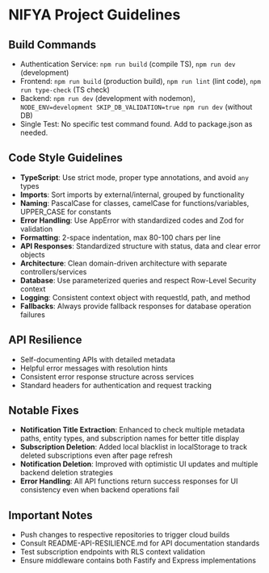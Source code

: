 # NIFYA Project Guidelines

## Build Commands
- Authentication Service: `npm run build` (compile TS), `npm run dev` (development)
- Frontend: `npm run build` (production build), `npm run lint` (lint code), `npm run type-check` (TS check)
- Backend: `npm run dev` (development with nodemon), `NODE_ENV=development SKIP_DB_VALIDATION=true npm run dev` (without DB)
- Single Test: No specific test command found. Add to package.json as needed.

## Code Style Guidelines
- **TypeScript**: Use strict mode, proper type annotations, and avoid `any` types
- **Imports**: Sort imports by external/internal, grouped by functionality
- **Naming**: PascalCase for classes, camelCase for functions/variables, UPPER_CASE for constants
- **Error Handling**: Use AppError with standardized codes and Zod for validation
- **Formatting**: 2-space indentation, max 80-100 chars per line
- **API Responses**: Standardized structure with status, data and clear error objects
- **Architecture**: Clean domain-driven architecture with separate controllers/services
- **Database**: Use parameterized queries and respect Row-Level Security context
- **Logging**: Consistent context object with requestId, path, and method
- **Fallbacks**: Always provide fallback responses for database operation failures

## API Resilience
- Self-documenting APIs with detailed metadata
- Helpful error messages with resolution hints
- Consistent error response structure across services
- Standard headers for authentication and request tracking

## Notable Fixes
- **Notification Title Extraction**: Enhanced to check multiple metadata paths, entity types, and subscription names for better title display
- **Subscription Deletion**: Added local blacklist in localStorage to track deleted subscriptions even after page refresh
- **Notification Deletion**: Improved with optimistic UI updates and multiple backend deletion strategies
- **Error Handling**: All API functions return success responses for UI consistency even when backend operations fail

## Important Notes
- Push changes to respective repositories to trigger cloud builds
- Consult README-API-RESILIENCE.md for API documentation standards
- Test subscription endpoints with RLS context validation
- Ensure middleware contains both Fastify and Express implementations